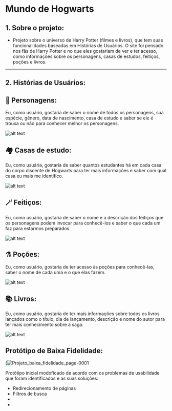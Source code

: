 # Mundo de Hogwarts

## 1. Sobre o projeto:

- Projeto sobre o universo de Harry Potter (filmes e livros), que tem suas funcionalidades baseadas em Histórias de Usuários.
  O site foi pensado nos fãs de Harry Potter e no que eles gostariam de ver e ter acesso, como informações sobre os personagens, casas de estudos, feitiços, poções e livros.

---

## 2. Histórias de Usuários:

## 🧙 Personagens:

Eu, como usuário, gostaria de saber o nome de todos os personagens, sua espécie, gênero,
data de nascimento, casa de estudo e saber se ele é trouxa ou não para conhecer melhor os personagens.<br/>

![alt text](https://f001.backblazeb2.com/file/papocine/2016/11/20161114-universo-harry-potter-papo-de-cinema.jpg)

## 🏘️ Casas de estudo:

Eu, como usuária, gostaria de saber quantos estudantes há em cada casa do corpo discente
de Hogwarts para ter mais informações e saber com qual casa eu mais me identifico.<br/>

![alt text](https://www.floresepoesias.com/content/uploads/2020/09/Descubra-as-caracteristicas-das-casas-de-Hogwarts-entrelementos-1.png)

## 🪄 Feitiços:

Eu, como usuário, gostaria de saber o nome e a descrição dos feitiços que os personagens podem
invocar para conhecê-los e saber o que cada um faz para estarmos preparados.<br/>

![alt text](https://static.fnac-static.com/multimedia/Images/PT/Comete/14238/CCP_IMG_ORIGINAL/199303.jpg)

## ⚗️ Poções:

Eu, como usuário, gostaria de ter acesso às poções para conhecê-las, saber o nome de cada uma e o que elas fazem.<br/>

![alt text](https://rollingstone.uol.com.br/media/_versions/harry-potter-pocoes_widelg.png)

## 📚 Livros:

Eu, como usuário, gostaria de ter mais informações sobre todos os livros lançados como o título,
dia de lançamento, descrição e nome do autor para ter mais conhecimento sobre a saga.<br/>

![alt text](https://http2.mlstatic.com/D_NQ_NP_2X_750536-MLB47441394358_092021-F.webp)

## Protótipo de Baixa Fidelidade:

  (![Projeto_baixa_fidelidade_page-0001](https://user-images.githubusercontent.com/122562513/223215458-e7989feb-1d6e-493d-9078-0ecfd6a6f1cb.jpg)
  
  Protótipo inicial modoficado de acordo com os problemas de usabilidade que foram identificados e as suas soluções:
  
  - Redirecionamento de páginas 
  - Filtros de busca
  - 
  - 

  
  

